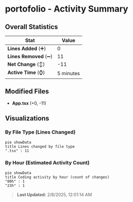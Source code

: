 # portofolio - Activity Summary 

## Overall Statistics

| Stat                   | Value                                                             |
| ---------------------- | ----------------------------------------------------------------- |
| **Lines Added** (➕)   | 0                                          |
| **Lines Removed** (➖) | 11                                        |
| **Net Change** (↕)    | -11                |
| **Active Time** (⌚)   | 5 minutes |


## Modified Files
- **App.tsx** (+0, -11)

## Visualizations

### By File Type (Lines Changed)

```mermaid
pie showData
title Lines changed by file type
".tsx" : 11
```

### By Hour (Estimated Activity Count)

```mermaid
pie showData
title Coding activity by hour (count of changes)
"00h" : 1
"23h" : 1
```


> **Last Updated:** 2/8/2025, 12:01:14 AM